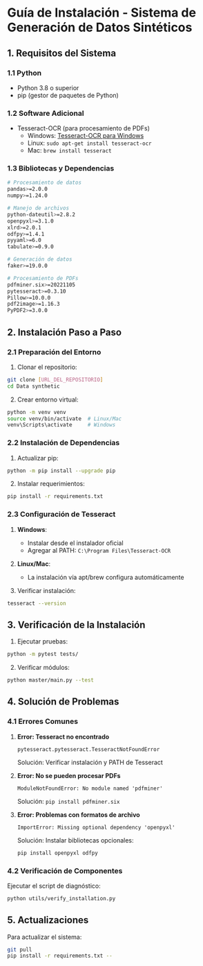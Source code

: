 # Guía de Instalación - Sistema de Generación de Datos Sintéticos

## 1. Requisitos del Sistema

### 1.1 Python
- Python 3.8 o superior
- pip (gestor de paquetes de Python)

### 1.2 Software Adicional
- Tesseract-OCR (para procesamiento de PDFs)
  - Windows: [Tesseract-OCR para Windows](https://github.com/UB-Mannheim/tesseract/wiki)
  - Linux: `sudo apt-get install tesseract-ocr`
  - Mac: `brew install tesseract`

### 1.3 Bibliotecas y Dependencias
```bash
# Procesamiento de datos
pandas>=2.0.0
numpy>=1.24.0

# Manejo de archivos
python-dateutil>=2.8.2
openpyxl>=3.1.0
xlrd>=2.0.1
odfpy>=1.4.1
pyyaml>=6.0
tabulate>=0.9.0

# Generación de datos
faker>=19.0.0

# Procesamiento de PDFs
pdfminer.six>=20221105
pytesseract>=0.3.10
Pillow>=10.0.0
pdf2image>=1.16.3
PyPDF2>=3.0.0
```

## 2. Instalación Paso a Paso

### 2.1 Preparación del Entorno

1. Clonar el repositorio:
```bash
git clone [URL_DEL_REPOSITORIO]
cd Data synthetic
```

2. Crear entorno virtual:
```bash
python -m venv venv
source venv/bin/activate  # Linux/Mac
venv\Scripts\activate     # Windows
```

### 2.2 Instalación de Dependencias

1. Actualizar pip:
```bash
python -m pip install --upgrade pip
```

2. Instalar requerimientos:
```bash
pip install -r requirements.txt
```

### 2.3 Configuración de Tesseract

1. **Windows**:
   - Instalar desde el instalador oficial
   - Agregar al PATH: `C:\Program Files\Tesseract-OCR`

2. **Linux/Mac**:
   - La instalación vía apt/brew configura automáticamente

3. Verificar instalación:
```bash
tesseract --version
```

## 3. Verificación de la Instalación

1. Ejecutar pruebas:
```bash
python -m pytest tests/
```

2. Verificar módulos:
```bash
python master/main.py --test
```

## 4. Solución de Problemas

### 4.1 Errores Comunes

1. **Error: Tesseract no encontrado**
   ```
   pytesseract.pytesseract.TesseractNotFoundError
   ```
   Solución: Verificar instalación y PATH de Tesseract

2. **Error: No se pueden procesar PDFs**
   ```
   ModuleNotFoundError: No module named 'pdfminer'
   ```
   Solución: `pip install pdfminer.six`

3. **Error: Problemas con formatos de archivo**
   ```
   ImportError: Missing optional dependency 'openpyxl'
   ```
   Solución: Instalar bibliotecas opcionales:
   ```bash
   pip install openpyxl odfpy
   ```

### 4.2 Verificación de Componentes

Ejecutar el script de diagnóstico:
```bash
python utils/verify_installation.py
```

## 5. Actualizaciones

Para actualizar el sistema:
```bash
git pull
pip install -r requirements.txt --
